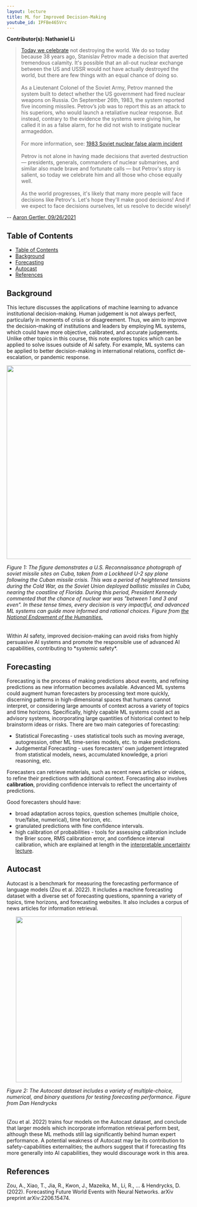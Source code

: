 ```yaml
---
layout: lecture
title: ML for Improved Decision-Making
youtube_id: IPFBe465Vrc
---
```

**Contributor(s): Nathaniel Li**
<br />
<blockquote>
    <p><a href=https://www.lesswrong.com/posts/QtyKq4BDyuJ3tysoK/9-26-is-petrov-day>Today we celebrate</a> not destroying the world. We do so today because 38 years ago, Stanislav Petrov made a decision that averted tremendous calamity. It's possible that an all-out nuclear exchange between the US and USSR would not have actually destroyed the world, but there are few things with an equal chance of doing so.<br /><br />
    As a Lieutenant Colonel of the Soviet Army, Petrov manned the system built to detect whether the US government had fired nuclear weapons on Russia. On September 26th, 1983, the system reported five incoming missiles. Petrov’s job was to report this as an attack to his superiors, who would launch a retaliative nuclear response. But instead, contrary to the evidence the systems were giving him, he called it in as a false alarm, for he did not wish to instigate nuclear armageddon. <br /><br />For more information, see: <a href=https://en.wikipedia.org/wiki/1983_Soviet_nuclear_false_alarm_incident> 1983 Soviet nuclear false alarm incident</a> <br /><br /> Petrov is not alone in having made decisions that averted destruction — presidents, generals, commanders of nuclear submarines, and similar also made brave and fortunate calls — but Petrov's story is salient, so today we celebrate him and all those who chose equally well.<br /><br />As the world progresses, it's likely that many more people will face decisions like Petrov's. Let's hope they'll make good decisions! And if we expect to face decisions ourselves, let us resolve to decide wisely!</p>
</blockquote>
-- <a href=https://forum.effectivealtruism.org/posts/hyWgdmHTNGSHM5ZaE/honoring-petrov-day-on-the-ea-forum-2021> Aaron Gertler, 09/26/2021</a>


## Table of Contents
<!-- no toc -->
- [Table of Contents](#table-of-contents)
- [Background](#background)
- [Forecasting](#forecasting)
- [Autocast](#autocast)
- [References](#references)

## Background
This lecture discusses the applications of machine learning to advance institutional decision-making. Human judgement is not always perfect, particularly in moments of crisis or disagreement. Thus, we aim to improve the decision-making of institutions and leaders by employing ML systems, which could have more objective, calibrated, and accurate judgements. Unlike other topics in this course, this note explores topics which can be applied to solve issues outside of AI safety. For example, ML systems can be applied to better decision-making in international relations, conflict de-escalation, or pandemic response.

<p align=center>
<img src="images/cuban_missile_crisis.jpg" id="fig:modern" style="width:14cm"/><figcaption aria-hidden="true"><i>Figure 1: The figure demonstrates a U.S. Reconnaissance photograph of soviet missile sites on Cuba, taken from a Lockheed U-2 spy plane following the Cuban missile crisis. This was a period of heightened tensions during the Cold War, as the Soviet Union deployed ballistic missiles in Cuba, nearing the coastline of Florida. During this period, President Kennedy commented that the chance of nuclear war was "between 1 and 3 and even". In these tense times, every decision is very impactful, and advanced ML systems can guide more informed and rational choices.  Figure from <a href=https://edsitement.neh.gov/lesson-plans/cuban-missile-crisis-1962-missiles-october>the National Endowment of the Humanities.</a></i></figcaption>
<br></br>
Within AI safety, improved decision-making can avoid risks from highly persuasive AI systems and promote the responsible use of advanced AI capabilities, contributing to *systemic safety*.

## Forecasting
Forecasting is the process of making predictions about events, and refining predictions as new information becomes available. Advanced ML systems could augment human forecasters by processing text more quickly, discerning patterns in high-dimensional spaces that humans cannot interpret, or considering large amounts of context across a variety of topics and time horizons. Specifically, highly capable ML systems could act as advisory systems, incorporating large quantities of historical context to help brainstorm ideas or risks.
There are two main categories of forecasting:
* Statistical Forecasting - uses statistical tools such as moving average, autogression, other ML time-series models, etc. to make predictions.
* Judgemental Forecasting - uses forecasters’ own judgement integrated from statistical models, news, accumulated knowledge, a priori reasoning, etc.

Forecasters can retrieve materials, such as recent news articles or videos, to refine their predictions with additional context. Forecasting also involves **calibration**, providing confidence intervals to reflect the uncertainty of predictions.

Good forecasters should have:
* broad adaptation across topics, question schemes (multiple choice, true/false, numerical), time horizon, etc.
* granulated predictions with fine confidence intervals.
* high calibration of probabilities - tools for assessing calibration include the Brier score, RMS calibration error, and confidence interval calibration, which are explained at length in the [interpretable uncertainty lecture](https://www.youtube.com/watch?v=nWfCp7ZN6H8).

## Autocast
Autocast is a benchmark for measuring the forecasting performance of language models (Zou et al. 2022). It includes a machine forecasting dataset with a diverse set of forecasting questions, spanning a variety of topics, time horizons, and forecasting websites. It also includes a corpus of news articles for information retrieval.
<p align=center>
<img src="images/autocast_example_questions.png" id="fig:modern" style="width:12cm"/><figcaption aria-hidden="true"><i>Figure 2: The Autocast dataset includes a variety of multiple-choice, numerical, and binary questions for testing forecasting performance. Figure from Dan Hendrycks</i></figcaption>
<br></br>
(Zou et al. 2022) trains four models on the Autocast dataset, and conclude that larger models which incorporate information retrieval perform best, although these ML methods still lag significantly behind human expert performance. A potential weakness of Autocast may be its contribution to safety-capabilities externalities; the authors suggest that if forecasting fits more generally into AI capabilities, they would discourage work in this area.

## References
Zou, A., Xiao, T., Jia, R., Kwon, J., Mazeika, M., Li, R., ... & Hendrycks, D. (2022). Forecasting Future World Events with Neural Networks. arXiv preprint arXiv:2206.15474.